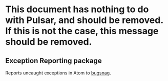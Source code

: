 # This document has nothing to do with Pulsar, and should be removed. If this is not the case, this message should be removed.

## Exception Reporting package

Reports uncaught exceptions in Atom to [bugsnag](https://bugsnag.com).
